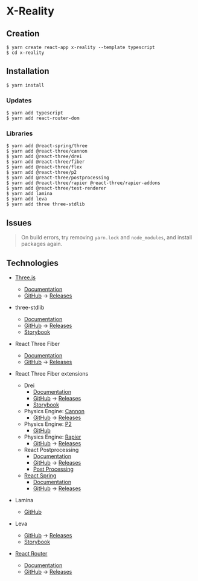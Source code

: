 # X-Reality

## Creation

    $ yarn create react-app x-reality --template typescript
    $ cd x-reality

## Installation

    $ yarn install

### Updates

    $ yarn add typescript
    $ yarn add react-router-dom

### Libraries

    $ yarn add @react-spring/three
    $ yarn add @react-three/cannon
    $ yarn add @react-three/drei
    $ yarn add @react-three/fiber
    $ yarn add @react-three/flex
    $ yarn add @react-three/p2
    $ yarn add @react-three/postprocessing
    $ yarn add @react-three/rapier @react-three/rapier-addons
    $ yarn add @react-three/test-renderer
    $ yarn add lamina
    $ yarn add leva
    $ yarn add three three-stdlib

## Issues

> On build errors, try removing `yarn.lock` and `node_modules`, and install packages again.

<!-- - Failed to compile.  
  Attempted import error: 'WebGLMultisampleRenderTarget' is not exported from 'three' (imported as 'WebGLMultisampleRenderTarget').
  - Fix: `yarn add three@0.148.0` -->

## Technologies

- [Three.js](https://threejs.org/)
  - [Documentation](https://threejs.org/docs/)
  - [GitHub](https://github.com/mrdoob/three.js/)
    → [Releases](https://github.com/mrdoob/three.js/releases)
- three-stdlib
  - [Documentation](https://three-stdlib.pmnd.rs/)
  - [GitHub](https://github.com/pmndrs/three-stdlib)
    → [Releases](https://github.com/pmndrs/three-stdlib/releases)
  - [Storybook](https://three-stdlib.vercel.app/)
- React Three Fiber
  - [Documentation](https://docs.pmnd.rs/react-three-fiber)
  - [GitHub](https://github.com/pmndrs/react-three-fiber)
    → [Releases](https://github.com/pmndrs/react-three-fiber/releases)
- React Three Fiber extensions
  - Drei
    - [Documentation](https://docs.pmnd.rs/drei)
    - [GitHub](https://github.com/pmndrs/drei) → [Releases](https://github.com/pmndrs/drei/releases)
    - [Storybook](https://drei.pmnd.rs/)
  - Physics Engine: [Cannon](https://cannon.pmnd.rs/)
    - [GitHub](https://github.com/pmndrs/use-cannon)
      → [Releases](https://github.com/pmndrs/use-cannon/releases)
  - Physics Engine: [P2](https://p2.pmnd.rs/)
    - [GitHub](https://github.com/pmndrs/use-p2)
  - Physics Engine: [Rapier](https://react-three-rapier.pmnd.rs/)
    - [GitHub](https://github.com/pmndrs/react-three-rapier)
      → [Releases](https://github.com/pmndrs/react-three-rapier/releases)
  - React Postprocessing
    - [Documentation](https://docs.pmnd.rs/react-postprocessing)
    - [GitHub](https://github.com/pmndrs/react-postprocessing) 
      → [Releases](https://github.com/pmndrs/react-postprocessing/releases)
    - [Post Processing](https://vanruesc.github.io/postprocessing/public/docs/)
  - [React Spring](https://react-spring.io/)
    - [Documentation](https://docs.pmnd.rs/react-spring)
    - [GitHub](https://github.com/pmndrs/react-spring) 
      → [Releases](https://github.com/pmndrs/react-spring/releases)
- Lamina
  - [GitHub](https://github.com/pmndrs/lamina)
- Leva
  - [GitHub](https://github.com/pmndrs/leva) 
    → [Releases](https://github.com/pmndrs/leva/releases)
  - [Storybook](https://leva.pmnd.rs/)

- [React Router](https://reactrouter.com/)
  - [Documentation](https://reactrouter.com/docs/)
  - [GitHub](https://github.com/remix-run/react-router)
    → [Releases](https://github.com/remix-run/react-router/releases)
